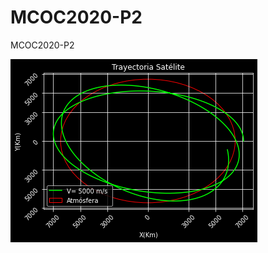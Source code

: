 # MCOC2020-P2
MCOC2020-P2


![Alt Text](https://github.com/raimolid/MCOC2020-P1/blob/master/Entrega2/v_5000.png)
